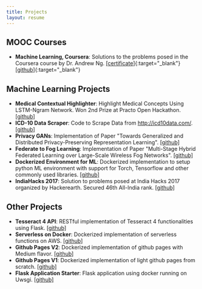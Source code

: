 ```yaml
---
title: Projects
layout: resume
---
```


## MOOC Courses
- **Machine Learning, Coursera**: Solutions to the problems posed in the Coursera course by Dr. Andrew Ng. [[certificate]](https://www.coursera.org/account/accomplishments/certificate/QEAEKZ46KCF4){:target="_blank"} [[github]](https://github.com/shams-sam/CourseraMachineLearningAndrewNg){:target="_blank"}

## Machine Learning Projects

- **Medical Contextual Highlighter**: Highlight Medical Concepts Using LSTM-Ngram Network. Won 2nd Prize at Practo Open Hackathon. [[github]](https://github.com/shams-sam/MedicalContextualHighlighter)
- **ICD-10 Data Scraper**: Code to Scrape Data from http://icd10data.com/. [[github]](https://github.com/shams-sam/ICD10Data.com)
- **Privacy GANs**: Implementation of Paper "Towards Generalized and Distributed Privacy-Preserving Representation Learning". [[github]](https://github.com/shams-sam/PrivacyGANs)
- **Federate to Fog Learning**: Implementation of Paper "Multi-Stage Hybrid Federated Learning over Large-Scale Wireless Fog Networks". [[github]](https://github.com/shams-sam/Federated2Fog)
- **Dockerized Environment for ML**: Dockerized implementation to setup python ML environment with support for Torch, Tensorflow and other commonly used libraries. [[github]](https://github.com/shams-sam/setups)
- **IndiaHacks 2017**: Solution to problems posed at India Hacks 2017 organized by Hackerearth. Secured 46th All-India rank. [[github]](https://github.com/shams-sam/HackerEarthIndiaHacks2017)


## Other Projects

- **Tesseract 4 API**: RESTful implementation of Tesseract 4 functionalities using Flask. [[github]](https://github.com/shams-sam/github-page-v2)
- **Serverless on Docker**: Dockerized implementation of serverless functions on AWS. [[github]](https://github.com/shams-sam/ServerlessOnDocker)
- **Github Pages V2**: Dockerized implementation of github pages with Medium flavor. [[github]](https://github.com/shams-sam/github-page-v2)
- **Github Pages V1**: Dockerized implementation of light github pages from scratch. [[github]](https://github.com/shams-sam/github-page-v1)
- **Flask Application Starter**: Flask application using docker running on Uwsgi. [[github]](https://github.com/shams-sam/FlaskApplicationStarter)
